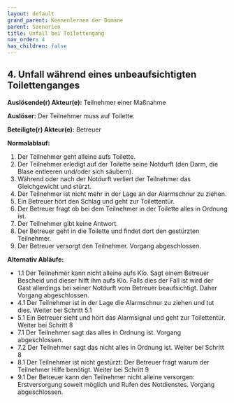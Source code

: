 ```yaml
---
layout: default
grand_parent: Kennenlernen der Domäne
parent: Szenarien
title: Unfall bei Toilettengang
nav_order: 4 
has_children: false
---
```


## 4. Unfall während eines unbeaufsichtigten Toilettenganges 

**Auslösende(r) Akteur(e):**   Teilnehmer einer Maßnahme

**Auslöser:** Der Teilnehmer muss auf Toilette.

**Beteiligte(r) Akteur(e):**   Betreuer 

**Normalablauf:**
1. Der Teilnehmer geht alleine aufs Toilette.
2. Der Teilnehmer erledigt auf der Toilette seine Notdurft (den Darm, die Blase entleeren und/oder sich säubern).
3. Während oder nach der Notdurft verliert der Teilnehmer das Gleichgewicht und stürzt.
4. Der Teilnehmer ist nicht mehr in der Lage an der Alarmschnur zu ziehen. 
5. Ein Betreuer hört den Schlag und geht zur Toilettentür.
6. Der Betreuer fragt ob bei dem Teilnehmer in der Toilette alles in Ordnung ist.
7. Der Teilnehmer gibt keine Antwort. 
8. Der Betreuer geht in die Toilette und findet dort den gestürzten Teilnehmer.
9. Der Betreuer versorgt den Teilnehmer. Vorgang abgeschlossen.

**Alternativ Abläufe:**
* 1.1 Der Teilnehmer kann nicht alleine aufs Klo. Sagt einem Betreuer Bescheid und dieser hilft ihm aufs Klo. Falls dies der Fall ist wird der Gast allerdings bei seiner Notdurft vom Betreuer beaufsichtigt. Daher Vorgang abgeschlossen.
* 4.1 Der Teilnehmer ist in der Lage die Alarmschnur zu ziehen und tut dies. Weiter bei Schritt 5.1
* 5.1 Ein Betreuer sieht und hört das Alarmsignal und geht zur Toilettentür. Weiter bei Schritt 8
* 7.1 Der Teilnehmer sagt das alles in Ordnung ist. Vorgang abgeschlossen.
* 7.2 Der Teilnehmer sagt das nicht alles in Ordnung ist. Weiter bei Schritt 8
* 8.1 Der Teilnehmer ist nicht gestürzt: Der Betreuer fragt warum der Teilnehmer Hilfe benötigt. Weiter bei Schritt 9 
* 9.1 Der Betreuer kann den Teilnehmer nicht alleine versorgen: Erstversorgung soweit möglich und Rufen des Notdienstes. Vorgang abgeschlossen.  